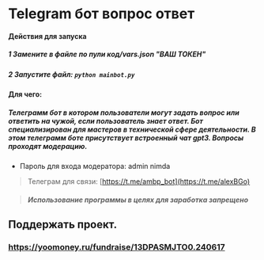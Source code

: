 # Telegram бот вопрос ответ

#### Действия для запуска
##### 1 Замените в файле по пули **код/vars.json** "ВАШ ТОКЕН"
##### 2 Запустите файл: ```python mainbot.py```



#### Для чего: 
##### Телеграмм бот в котором пользователи могут задать вопрос или ответить на чужой, если пользователь знает ответ. Бот специализирован для мастеров в 	технической сфере деятельности. В этом телеграмм боте присутствует встроенный чат __gpt3__. Вопросы проходят модерацию.

* Пароль для входа модератора: admin nimda 

>Телеграм для связи: [https://t.me/ambp_bot](https://t.me/alexBGo)

> #### _Использование программы в целях для заработка **запрещено**_
## Поддержать проект. 
### https://yoomoney.ru/fundraise/13DPASMJTO0.240617
